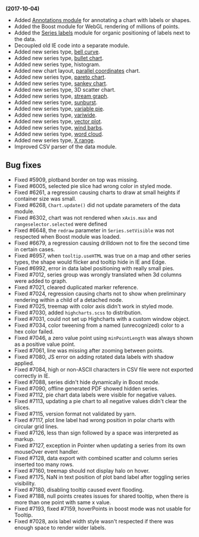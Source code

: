 **(2017-10-04)**
        
- Added [Annotations module](https://www.highcharts.com/docs/advanced-chart-features/annotations-module) for annotating a chart with labels or shapes.
- Added the Boost module for WebGL rendering of millions of points.
- Added the [Series labels](https://api.highcharts.com/highcharts/plotOptions.line.label) module for organic positioning of labels next to the data.
- Decoupled old IE code into a separate module.
- Added new series type, [bell curve](https://www.highcharts.com/docs/chart-and-series-types/bell-curve-series).
- Added new series type, [bullet chart](https://www.highcharts.com/docs/chart-and-series-types/bullet-chart).
- Added new series type, histogram.
- Added new chart layout, [parallel coordinates](https://www.highcharts.com/docs/chart-and-series-types/parallel-coordinates-chart) chart.
- Added new series type, [pareto chart](https://www.highcharts.com/docs/chart-and-series-types/pareto-chart).
- Added new series type, [sankey chart](https://www.highcharts.com/docs/chart-and-series-types/sankey-diagram).
- Added new series type, 3D scatter chart.
- Added new series type, [stream graph](https://www.highcharts.com/docs/chart-and-series-types/stream-graph).
- Added new series type, [sunburst](https://www.highcharts.com/docs/chart-and-series-types/sunburst-series).
- Added new series type, [variable pie](https://www.highcharts.com/docs/chart-and-series-types/variable-radius-pie-chart).
- Added new series type, [variwide](https://www.highcharts.com/docs/chart-and-series-types/variwide-chart).
- Added new series type, [vector plot](https://www.highcharts.com/docs/chart-and-series-types/vector-plot).
- Added new series type, [wind barbs](https://www.highcharts.com/docs/chart-and-series-types/wind-barbs-series).
- Added new series type, [word cloud](https://www.highcharts.com/docs/chart-and-series-types/word-cloud-series).
- Added new series type, [X range](https://www.highcharts.com/docs/chart-and-series-types/x-range-series).
- Improved CSV parser of the data module.

## Bug fixes 
- Fixed #5909, plotband border on top was missing.
- Fixed #6005, selected pie slice had wrong color in styled mode.
- Fixed #6261, a regression causing charts to draw at small heights if container size was small.
- Fixed #6268, `Chart.update()` did not update parameters of the data module.
- Fixed #6302, chart was not rendered when `xAxis.max` and `rangeselector.selected` were defined
- Fixed #6648, the `redraw` parameter in `Series.setVisible` was not respected when Boost module was loaded.
- Fixed #6679, a regression causing drilldown not to fire the second time in certain cases.
- Fixed #6957, when `tooltip.useHTML` was true on a map and other series types, the shape would flicker and tooltip hide in IE and Edge.
- Fixed #6992, error in data label positioning with really small pies.
- Fixed #7012, series group was wrongly translated when 3d columns were added to graph.
- Fixed #7021, cleared duplicated marker reference.
- Fixed #7024, regression causing charts not to show when preliminary rendering within a child of a detached node.
- Fixed #7025, treemap with color axis didn't work in styled mode.
- Fixed #7030, added `highcharts.scss` to distribution.
- Fixed #7031, could not set up Highcharts with a custom window object.
- Fixed #7034, color tweening from a named (unrecognized) color to a hex color failed.
- Fixed #7046, a zero value point using `minPointLength` was always shown as a positive value point.
- Fixed #7061, line was missing after zooming between points.
- Fixed #7080, JS error on adding rotated data labels with shadow applied.
- Fixed #7084, high or non-ASCII characters in CSV file were not exported correctly in IE.
- Fixed #7088, series didn't hide dynamically in Boost mode.
- Fixed #7090, offline generated PDF showed hidden series.
- Fixed #7112, pie chart data labels were visible for negative values.
- Fixed #7113, updating a pie chart to all negative values didn't clear the slices.
- Fixed #7115, version format not validated by yarn.
- Fixed #7117, plot line label had wrong position in polar charts with circular grid lines.
- Fixed #7126, less than sign followed by a space was interpreted as markup.
- Fixed #7127, exception in Pointer when updating a series from its own mouseOver event handler.
- Fixed #7128, data export with combined scatter and column series inserted too many rows.
- Fixed #7160, treemap should not display halo on hover.
- Fixed #7175, NaN in text position of plot band label after toggling series visibility.
- Fixed #7180, disabling tooltip caused event flooding.
- Fixed #7188, null points creates issues for shared tooltip, when there is more than one point with same x value.
- Fixed #7193, fixed #7159, hoverPoints in boost mode was not usable for Tooltip.
- Fixed #7028, axis label width style wasn't respected if there was enough space to render wider labels.